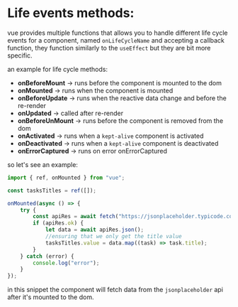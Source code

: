 <!-- @format -->

# Life events methods:

vue provides multiple functions that allows you to handle different life cycle events for a component, named `onLifeCycleName` and accepting a callback function, they function similarly to the `useEffect` but they are bit more specific.

an example for life cycle methods:

- **onBeforeMount** -> runs before the component is mounted to the dom
- **onMounted** -> runs when the component is mounted
- **onBeforeUpdate** -> runs when the reactive data change and before the re-render
- **onUpdated** -> called after re-render
- **onBeforeUnMount** -> runs before the component is removed from the dom
- **onActivated** -> runs when a `kept-alive` component is activated
- **onDeactivated** -> runs when a `kept-alive` component is deactivated
- **onErrorCaptured** -> runs on error onErrorCaptured

so let's see an example:

```javascript
import { ref, onMounted } from "vue";

const tasksTitles = ref([]);

onMounted(async () => {
	try {
		const apiRes = await fetch("https://jsonplaceholder.typicode.com/todos");
		if (apiRes.ok) {
			let data = await apiRes.json();
			//ensuring that we only get the title value
			tasksTitles.value = data.map((task) => task.title);
		}
	} catch (error) {
		console.log("error");
	}
});
```

in this snippet the component will fetch data from the `jsonplaceholder` api after it's mounted to the dom.

